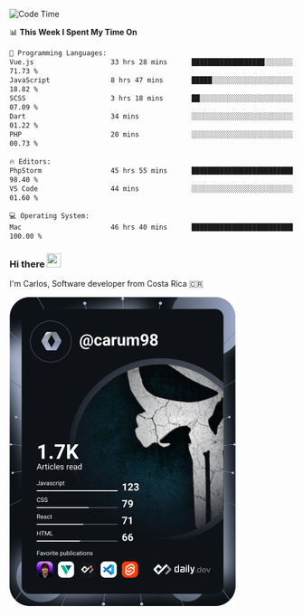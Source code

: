 
<!--START_SECTION:waka-->
![Code Time](http://img.shields.io/badge/Code%20Time-10%2C201%20hrs%2029%20mins-blue)

📊 **This Week I Spent My Time On** 

```text
💬 Programming Languages: 
Vue.js                   33 hrs 28 mins      ██████████████████░░░░░░░   71.73 % 
JavaScript               8 hrs 47 mins       █████░░░░░░░░░░░░░░░░░░░░   18.82 % 
SCSS                     3 hrs 18 mins       ██░░░░░░░░░░░░░░░░░░░░░░░   07.09 % 
Dart                     34 mins             ░░░░░░░░░░░░░░░░░░░░░░░░░   01.22 % 
PHP                      20 mins             ░░░░░░░░░░░░░░░░░░░░░░░░░   00.73 % 

🔥 Editors: 
PhpStorm                 45 hrs 55 mins      █████████████████████████   98.40 % 
VS Code                  44 mins             ░░░░░░░░░░░░░░░░░░░░░░░░░   01.60 % 

💻 Operating System: 
Mac                      46 hrs 40 mins      █████████████████████████   100.00 % 
```


<!--END_SECTION:waka-->

### Hi there <img src="https://media.giphy.com/media/hvRJCLFzcasrR4ia7z/giphy.gif" width="25px" height="25px">

I'm Carlos, Software developer from Costa Rica 🇨🇷

<a href="https://app.daily.dev/carum98"><img src="https://github.com/carum98/carum98/blob/main/devcard.svg" width="400" alt="Carlos Umaña Acevedo's Dev Card"/></a>
